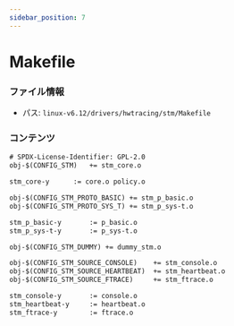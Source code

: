 ```yaml
---
sidebar_position: 7
---
```

# Makefile

### ファイル情報

- パス: `linux-v6.12/drivers/hwtracing/stm/Makefile`

### コンテンツ

```txt
# SPDX-License-Identifier: GPL-2.0
obj-$(CONFIG_STM)	+= stm_core.o

stm_core-y		:= core.o policy.o

obj-$(CONFIG_STM_PROTO_BASIC) += stm_p_basic.o
obj-$(CONFIG_STM_PROTO_SYS_T) += stm_p_sys-t.o

stm_p_basic-y		:= p_basic.o
stm_p_sys-t-y		:= p_sys-t.o

obj-$(CONFIG_STM_DUMMY)	+= dummy_stm.o

obj-$(CONFIG_STM_SOURCE_CONSOLE)	+= stm_console.o
obj-$(CONFIG_STM_SOURCE_HEARTBEAT)	+= stm_heartbeat.o
obj-$(CONFIG_STM_SOURCE_FTRACE)		+= stm_ftrace.o

stm_console-y		:= console.o
stm_heartbeat-y		:= heartbeat.o
stm_ftrace-y		:= ftrace.o

```
